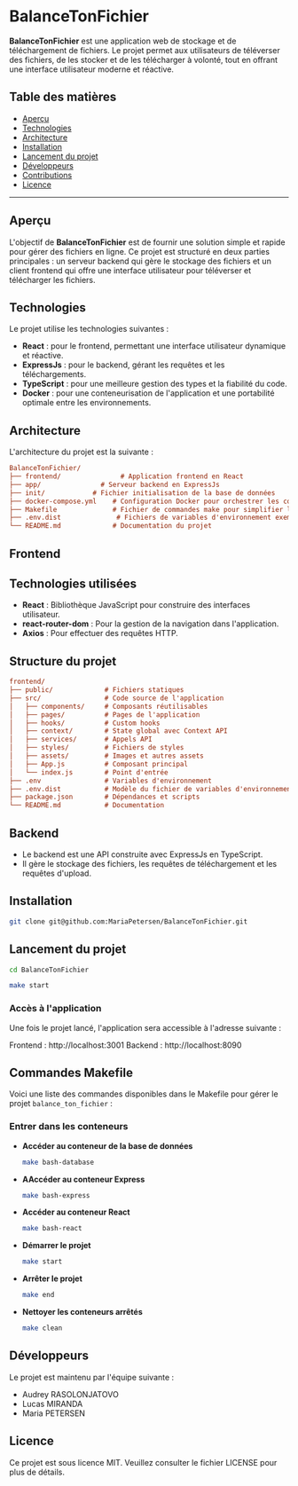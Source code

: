 # BalanceTonFichier

**BalanceTonFichier** est une application web de stockage et de téléchargement de fichiers. Le projet permet aux utilisateurs de téléverser des fichiers, de les stocker et de les télécharger à volonté, tout en offrant une interface utilisateur moderne et réactive.

## Table des matières

- [Aperçu](#aperçu)
- [Technologies](#technologies)
- [Architecture](#architecture)
- [Installation](#installation)
- [Lancement du projet](#lancement-du-projet)
- [Développeurs](#développeurs)
- [Contributions](#contributions)
- [Licence](#licence)

---

## Aperçu

L'objectif de **BalanceTonFichier** est de fournir une solution simple et rapide pour gérer des fichiers en ligne. Ce projet est structuré en deux parties principales : un serveur backend qui gère le stockage des fichiers et un client frontend qui offre une interface utilisateur pour téléverser et télécharger les fichiers.

## Technologies

Le projet utilise les technologies suivantes :

- **React** : pour le frontend, permettant une interface utilisateur dynamique et réactive.
- **ExpressJs** : pour le backend, gérant les requêtes et les téléchargements.
- **TypeScript** : pour une meilleure gestion des types et la fiabilité du code.
- **Docker** : pour une conteneurisation de l'application et une portabilité optimale entre les environnements.

## Architecture

L'architecture du projet est la suivante :

```ini
BalanceTonFichier/
├── frontend/               # Application frontend en React
├── app/               # Serveur backend en ExpressJs
├── init/            # Fichier initialisation de la base de données
├── docker-compose.yml    # Configuration Docker pour orchestrer les conteneurs
├── Makefile              # Fichier de commandes make pour simplifier les opérations
├── .env.dist              # Fichiers de variables d'environnement exemple
└── README.md             # Documentation du projet
```

## Frontend

## Technologies utilisées

- **React** : Bibliothèque JavaScript pour construire des interfaces utilisateur.
- **react-router-dom** : Pour la gestion de la navigation dans l'application.
- **Axios** : Pour effectuer des requêtes HTTP.

## Structure du projet

```ini
frontend/
├── public/             # Fichiers statiques
├── src/                # Code source de l'application
│   ├── components/     # Composants réutilisables
│   ├── pages/          # Pages de l'application
│   ├── hooks/          # Custom hooks
│   ├── context/        # State global avec Context API
│   ├── services/       # Appels API
│   ├── styles/         # Fichiers de styles
│   ├── assets/         # Images et autres assets
│   ├── App.js          # Composant principal
│   └── index.js        # Point d'entrée
├── .env                # Variables d'environnement
├── .env.dist           # Modèle du fichier de variables d'environnement
├── package.json        # Dépendances et scripts
└── README.md           # Documentation
```

## Backend

- Le backend est une API construite avec ExpressJs en TypeScript.
- Il gère le stockage des fichiers, les requêtes de téléchargement et les requêtes d'upload.

## Installation

```bash
git clone git@github.com:MariaPetersen/BalanceTonFichier.git
```

## Lancement du projet
```sh
cd BalanceTonFichier
```

```sh
make start
```

### Accès à l'application

Une fois le projet lancé, l'application sera accessible à l'adresse suivante :

Frontend : http://localhost:3001
Backend : http://localhost:8090

## Commandes Makefile

Voici une liste des commandes disponibles dans le Makefile pour gérer le projet `balance_ton_fichier` :

### Entrer dans les conteneurs

- **Accéder au conteneur de la base de données**  
  ```bash
  make bash-database


- **AAccéder au conteneur Express**  
  ```bash
  make bash-express


- **Accéder au conteneur React**  
  ```bash
  make bash-react


- **Démarrer le projet**  
  ```bash
  make start


- **Arrêter le projet**  
  ```bash
  make end

- **Nettoyer les conteneurs arrêtés**  
  ```bash
  make clean

## Développeurs

Le projet est maintenu par l'équipe suivante :

- Audrey RASOLONJATOVO
- Lucas MIRANDA
- Maria PETERSEN

## Licence

Ce projet est sous licence MIT. Veuillez consulter le fichier LICENSE pour plus de détails.
